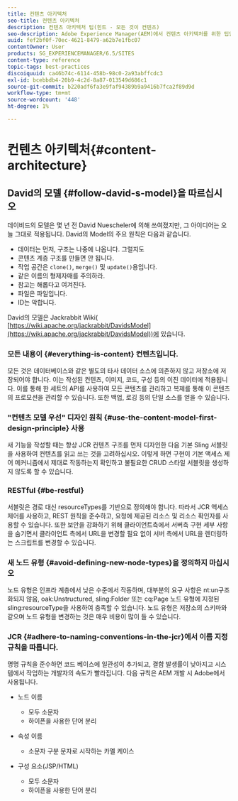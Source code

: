 ```yaml
---
title: 컨텐츠 아키텍처
seo-title: 컨텐츠 아키텍처
description: 컨텐츠 아키텍처 팁(힌트 - 모든 것이 컨텐츠)
seo-description: Adobe Experience Manager(AEM)에서 컨텐츠 아키텍처를 위한 팁입니다. (힌트 - 모든 것이 컨텐츠임)
uuid: fef2bf0f-70ec-4621-8479-a62b7e1fbc07
contentOwner: User
products: SG_EXPERIENCEMANAGER/6.5/SITES
content-type: reference
topic-tags: best-practices
discoiquuid: ca46b74c-6114-458b-98c0-2a93abffcdc3
exl-id: bcebbdb4-20b9-4c2d-8a87-013549d686c1
source-git-commit: b220adf6fa3e9faf94389b9a9416b7fca2f89d9d
workflow-type: tm+mt
source-wordcount: '448'
ht-degree: 1%

---
```


# 컨텐츠 아키텍처{#content-architecture}

## David의 모델 {#follow-david-s-model}을 따르십시오

데이비드의 모델은 몇 년 전 David Nuescheler에 의해 쓰여졌지만, 그 아이디어는 오늘 그대로 적용됩니다. David의 Model의 주요 원칙은 다음과 같습니다.

* 데이터는 먼저, 구조는 나중에 나옵니다. 그럴지도
* 콘텐츠 계층 구조를 만들면 안 됩니다.
* 작업 공간은 `clone()`, `merge()` 및 `update()`용입니다.
* 같은 이름의 형제자매를 주의하라.
* 참고는 해롭다고 여겨진다.
* 파일은 파일입니다.
* ID는 악합니다.

David의 모델은 Jackrabbit Wiki( [https://wiki.apache.org/jackrabbit/DavidsModel](https://wiki.apache.org/jackrabbit/DavidsModel))에 있습니다.

### 모든 내용이 {#everything-is-content} 컨텐츠입니다.

모든 것은 데이터베이스와 같은 별도의 타사 데이터 소스에 의존하지 않고 저장소에 저장되어야 합니다. 이는 작성된 컨텐츠, 이미지, 코드, 구성 등의 이진 데이터에 적용됩니다. 이를 통해 한 세트의 API를 사용하여 모든 콘텐츠를 관리하고 복제를 통해 이 콘텐츠의 프로모션을 관리할 수 있습니다. 또한 백업, 로깅 등의 단일 소스를 얻을 수 있습니다.

### &quot;컨텐츠 모델 우선&quot; 디자인 원칙 {#use-the-content-model-first-design-principle} 사용

새 기능을 작성할 때는 항상 JCR 컨텐츠 구조를 먼저 디자인한 다음 기본 Sling 서블릿을 사용하여 컨텐츠를 읽고 쓰는 것을 고려하십시오. 이렇게 하면 구현이 기본 액세스 제어 메커니즘에서 제대로 작동하는지 확인하고 불필요한 CRUD 스타일 서블릿을 생성하지 않도록 할 수 있습니다.

### RESTful {#be-restful}

서블릿은 경로 대신 resourceTypes를 기반으로 정의해야 합니다. 따라서 JCR 액세스 제어를 사용하고, REST 원칙을 준수하고, 요청에 제공된 리소스 및 리소스 확인자를 사용할 수 있습니다. 또한 보안을 강화하기 위해 클라이언트측에서 서버측 구현 세부 사항을 숨기면서 클라이언트 측에서 URL을 변경할 필요 없이 서버 측에서 URL을 렌더링하는 스크립트를 변경할 수 있습니다.

### 새 노드 유형 {#avoid-defining-new-node-types}을 정의하지 마십시오

노드 유형은 인프라 계층에서 낮은 수준에서 작동하며, 대부분의 요구 사항은 nt:un구조화되지 않음, oak:Unstructured, sling:Folder 또는 cq:Page 노드 유형에 지정된 sling:resourceType을 사용하여 충족할 수 있습니다. 노드 유형은 저장소의 스키마와 같으며 노드 유형을 변경하는 것은 매우 비용이 많이 들 수 있습니다.

### JCR {#adhere-to-naming-conventions-in-the-jcr}에서 이름 지정 규칙을 따릅니다.

명명 규칙을 준수하면 코드 베이스에 일관성이 추가되고, 결함 발생률이 낮아지고 시스템에서 작업하는 개발자의 속도가 빨라집니다. 다음 규칙은 AEM 개발 시 Adobe에서 사용됩니다.

* 노드 이름

   * 모두 소문자
   * 하이픈을 사용한 단어 분리

* 속성 이름

   * 소문자 구분 문자로 시작하는 카멜 케이스

* 구성 요소(JSP/HTML)

   * 모두 소문자
   * 하이픈을 사용한 단어 분리
